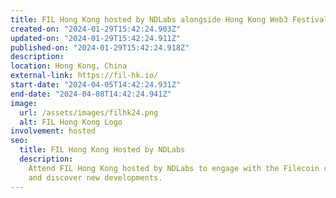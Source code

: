 ```yaml
---
title: FIL Hong Kong hosted by NDLabs alongside Hong Kong Web3 Festival
created-on: "2024-01-29T15:42:24.903Z"
updated-on: "2024-01-29T15:42:24.911Z"
published-on: "2024-01-29T15:42:24.918Z"
description:
location: Hong Kong, China
external-link: https://fil-hk.io/
start-date: "2024-04-05T14:42:24.931Z"
end-date: "2024-04-08T14:42:24.941Z"
image:
  url: /assets/images/filhk24.png
  alt: FIL Hong Kong Logo
involvement: hosted
seo:
  title: FIL Hong Kong Hosted by NDLabs
  description:
    Attend FIL Hong Kong hosted by NDLabs to engage with the Filecoin community
    and discover new developments.
---
```

